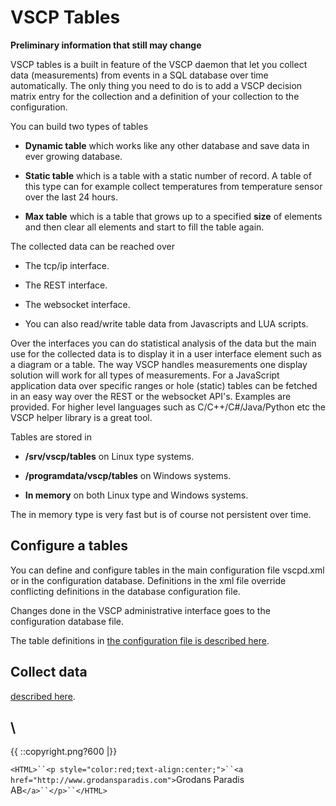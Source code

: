 # VSCP Tables

**Preliminary information that still may change**

VSCP tables is a built in feature of the VSCP daemon that let you collect data (measurements) from events in a SQL database over time automatically. The only thing you need to do is to add a VSCP decision matrix entry for the collection and a definition of your collection to the configuration.

You can build two types of tables


*  **Dynamic table** which works like any other database and save data in ever growing database.

*  **Static table** which is a table with a static number of record. A table of this type can for example collect temperatures from temperature sensor over the last 24 hours.

*  **Max table** which is a table that grows up to a specified **size** of elements and then clear all elements and start to fill the table again.

The collected data can be reached over


*  The tcp/ip interface.

*  The REST interface.

*  The websocket interface.

*  You can also read/write table data from Javascripts and LUA scripts.

Over the interfaces you can do statistical analysis of the data but the main use for the collected data is to display it in a user interface element such as a diagram or a table. The way VSCP handles measurements one display solution will work for all types of measurements. For a JavaScript application data over specific ranges or hole (static) tables can be fetched in an easy way over the REST or the websocket API's. Examples are provided. For higher level languages such as C/C++/C#/Java/Python etc the VSCP helper library is a great tool.

Tables are stored in


*  **/srv/vscp/tables** on Linux type systems.

*  **/programdata/vscp/tables** on Windows systems.

*  **In memory** on both Linux type and Windows systems.

The in memory type is very fast but is of course not persistent over time.

## Configure a tables

You can define and configure tables in the main configuration file vscpd.xml or in the configuration database. Definitions in the xml file override conflicting definitions in the database configuration file. 

Changes done in the VSCP administrative interface goes to the configuration database file.

The table definitions in [the configuration file is described here](http://www.vscp.org/docs/vscpd/doku.php?id=configuring_the_vscp_daemon#tables).

## Collect data

[described here](http://www.vscp.org/docs/vscpd/doku.php?id=vscp_daemon_decision_matrix#write_table).

\\ 
----
{{  ::copyright.png?600  |}}

`<HTML>``<p style="color:red;text-align:center;">``<a href="http://www.grodansparadis.com">`Grodans Paradis AB`</a>``</p>``</HTML>`
